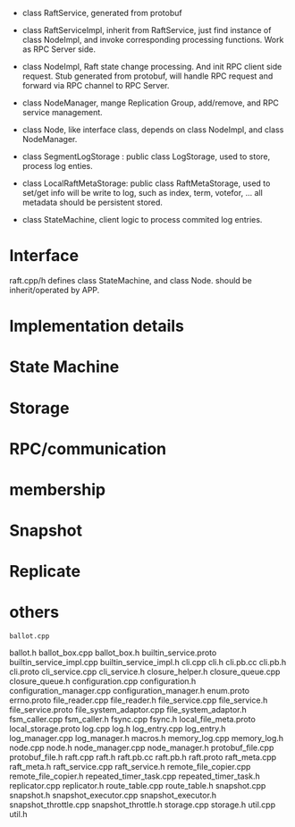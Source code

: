 

* class RaftService, generated from protobuf

* class RaftServiceImpl, inherit from RaftService, just find instance of class NodeImpl, and invoke corresponding processing functions. Work as RPC Server side.

* class NodeImpl, Raft state change processing. And init RPC client side request. Stub generated from protobuf, will handle RPC request and forward via RPC channel to RPC Server.

* class NodeManager, mange Replication Group, add/remove, and RPC service management.

* class Node, like interface class, depends on class NodeImpl, and class NodeManager.


* class SegmentLogStorage : public class LogStorage, used to store, process log enties.

* class LocalRaftMetaStorage: public class RaftMetaStorage, used to set/get info will be write to log, such as index, term, votefor, ... all metadata should be persistent stored.

* class StateMachine, client logic to process commited log entries. 



# Interface

raft.cpp/h defines class StateMachine, and class Node. should be inherit/operated by APP.

# Implementation details


# State Machine

# Storage

# RPC/communication

# membership

# Snapshot

# Replicate

# others



 	ballot.cpp
ballot.h 	ballot_box.cpp 	ballot_box.h
builtin_service.proto 	builtin_service_impl.cpp 	builtin_service_impl.h
cli.cpp 	cli.h 	cli.pb.cc
cli.pb.h 	cli.proto 	cli_service.cpp
cli_service.h 	closure_helper.h 	closure_queue.cpp
closure_queue.h 	configuration.cpp 	configuration.h
configuration_manager.cpp 	configuration_manager.h 	enum.proto
errno.proto 	file_reader.cpp 	file_reader.h
file_service.cpp 	file_service.h 	file_service.proto
file_system_adaptor.cpp 	file_system_adaptor.h 	fsm_caller.cpp
fsm_caller.h 	fsync.cpp 	fsync.h
local_file_meta.proto 	local_storage.proto 	log.cpp
log.h 	log_entry.cpp 	log_entry.h
log_manager.cpp 	log_manager.h 	macros.h
memory_log.cpp 	memory_log.h 	node.cpp
node.h 	node_manager.cpp 	node_manager.h
protobuf_file.cpp 	protobuf_file.h 	raft.cpp
raft.h 	raft.pb.cc 	raft.pb.h
raft.proto 	raft_meta.cpp 	raft_meta.h
raft_service.cpp 	raft_service.h 	remote_file_copier.cpp
remote_file_copier.h 	repeated_timer_task.cpp 	repeated_timer_task.h
replicator.cpp 	replicator.h 	route_table.cpp
route_table.h 	snapshot.cpp 	snapshot.h
snapshot_executor.cpp 	snapshot_executor.h 	snapshot_throttle.cpp
snapshot_throttle.h 	storage.cpp 	storage.h
util.cpp 	util.h
